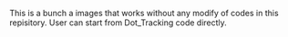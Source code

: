 This is a bunch a images that works without any modify of codes in this repisitory.
User can start from Dot_Tracking code directly.
